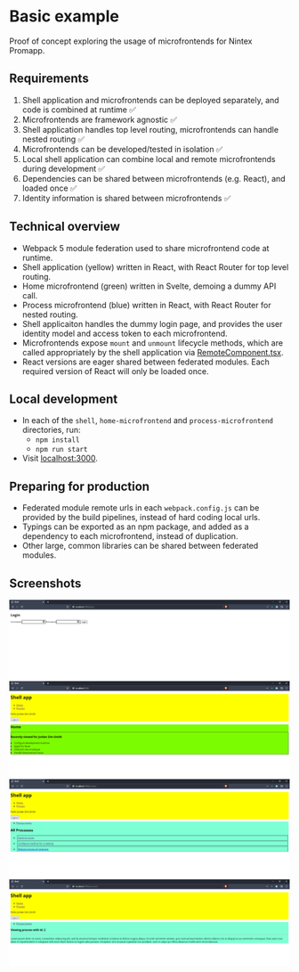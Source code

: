 # Basic example

Proof of concept exploring the usage of microfrontends for Nintex Promapp.

## Requirements

1. Shell application and microfrontends can be deployed separately, and code is combined at runtime ✅
1. Microfrontends are framework agnostic ✅
1. Shell application handles top level routing, microfrontends can handle nested routing ✅
1. Microfrontends can be developed/tested in isolation ✅
1. Local shell application can combine local and remote microfrontends during development ✅
1. Dependencies can be shared between microfrontends (e.g. React), and loaded once ✅
1. Identity information is shared between microfrontends ✅

## Technical overview

- Webpack 5 module federation used to share microfrontend code at runtime.
- Shell application (yellow) written in React, with React Router for top level routing.
- Home microfrontend (green) written in Svelte, demoing a dummy API call.
- Process microfrontend (blue) written in React, with React Router for nested routing.
- Shell applicaiton handles the dummy login page, and provides the user identity model and access token to each microfrontend.
- Microfrontends expose `mount` and `unmount` lifecycle methods, which are called appropriately by the shell application via [RemoteComponent.tsx](./shell/src/RemoteComponent.tsx).
- React versions are eager shared between federated modules. Each required version of React will only be loaded once.

## Local development

- In each of the `shell`, `home-microfrontend` and `process-microfrontend` directories, run:
  - `npm install`
  - `npm run start`
- Visit [localhost:3000](http://localhost:3000).

## Preparing for production

- Federated module remote urls in each `webpack.config.js` can be provided by the build pipelines, instead of hard coding local urls.
- Typings can be exported as an npm package, and added as a dependency to each microfrontend, instead of duplication.
- Other large, common libraries can be shared between federated modules.

## Screenshots

![login](./docs/images/login.png)  
![home](./docs/images/home.png)  
![processes](./docs/images/processes.png)  
![process](./docs/images/process.png)

